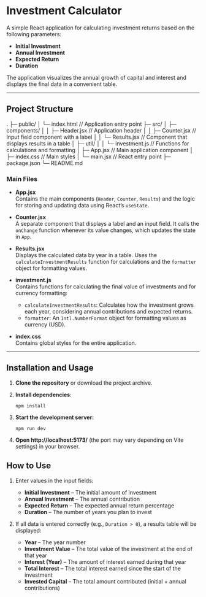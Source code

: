 # Investment Calculator

A simple React application for calculating investment returns based on the following parameters:

- **Initial Investment**
- **Annual Investment**
- **Expected Return**
- **Duration**

The application visualizes the annual growth of capital and interest and displays the final data in a convenient table.

---

## Project Structure

.
├─ public/
│ └─ index.html // Application entry point
├─ src/
│ ├─ components/
│ │ ├─ Header.jsx // Application header
│ │ ├─ Counter.jsx // Input field component with a label
│ │ └─ Results.jsx // Component that displays results in a table
│ ├─ util/
│ │ └─ investment.js // Functions for calculations and formatting
│ ├─ App.jsx // Main application component
│ ├─ index.css // Main styles
│ └─ main.jsx // React entry point
├─ package.json
└─ README.md

### Main Files

- **App.jsx**  
  Contains the main components (`Header`, `Counter`, `Results`) and the logic for storing and updating data using React’s `useState`.

- **Counter.jsx**  
  A separate component that displays a label and an input field. It calls the `onChange` function whenever its value changes, which updates the state in `App`.

- **Results.jsx**  
  Displays the calculated data by year in a table. Uses the `calculateInvestmentResults` function for calculations and the `formatter` object for formatting values.

- **investment.js**  
  Contains functions for calculating the final value of investments and for currency formatting:

  - `calculateInvestmentResults`: Calculates how the investment grows each year, considering annual contributions and expected returns.
  - `formatter`: An `Intl.NumberFormat` object for formatting values as currency (USD).

- **index.css**  
  Contains global styles for the entire application.

---

## Installation and Usage

1. **Clone the repository** or download the project archive.
2. **Install dependencies**:

   ```
   npm install

   ```

3. **Start the development server:**

   ```
   npm run dev
   ```

4. **Open http://localhost:5173/** (the port may vary depending on Vite settings) in your browser.

## How to Use

1. Enter values in the input fields:

   - **Initial Investment** – The initial amount of investment
   - **Annual Investment** – The annual contribution
   - **Expected Return** – The expected annual return percentage
   - **Duration** – The number of years you plan to invest

2. If all data is entered correctly (e.g., `Duration > 0`), a results table will be displayed:
   - **Year** – The year number
   - **Investment Value** – The total value of the investment at the end of that year
   - **Interest (Year)** – The amount of interest earned during that year
   - **Total Interest** – The total interest earned since the start of the investment
   - **Invested Capital** – The total amount contributed (initial + annual contributions)
